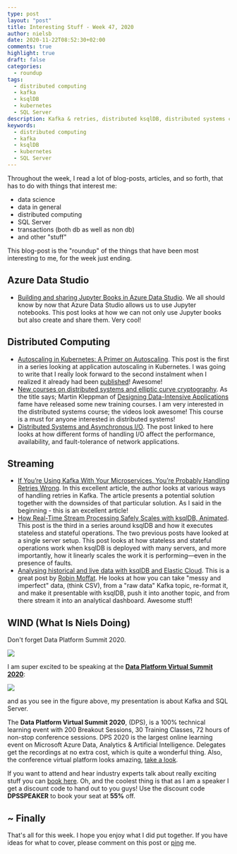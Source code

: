 ```yaml
---
type: post
layout: "post"
title: Interesting Stuff - Week 47, 2020
author: nielsb
date: 2020-11-22T08:52:30+02:00
comments: true
highlight: true
draft: false
categories:
  - roundup
tags:
  - distributed computing
  - kafka
  - ksqlDB
  - kubernetes
  - SQL Server
description: Kafka & retries, distributed ksqlDB, distributed systems course, Data Platform Summit 2020, and other interesting topics!
keywords:
  - distributed computing
  - kafka
  - ksqlDB
  - kubernetes
  - SQL Server   
---
```


Throughout the week, I read a lot of blog-posts, articles, and so forth, that has to do with things that interest me:

* data science
* data in general
* distributed computing
* SQL Server
* transactions (both db as well as non db)
* and other "stuff"

This blog-post is the "roundup" of the things that have been most interesting to me, for the week just ending.

<!--more-->

## Azure Data Studio

* [Building and sharing Jupyter Books in Azure Data Studio][1]. We all should know by now that Azure Data Studio allows us to use Jupyter notebooks. This post looks at how we can not only use Jupyter books but also create and share them. Very cool!

## Distributed Computing

* [Autoscaling in Kubernetes: A Primer on Autoscaling][2]. This post is the first in a series looking at application autoscaling in Kubernetes. I was going to write that I really look forward to the second instalment when I realized it already had been [published][3]! Awesome!
* [New courses on distributed systems and elliptic curve cryptography][4]. As the title says; Martin Kleppman of [Designing Data-Intensive Applications][5] fame have released some new training courses. I am very interested in the distributed systems course; the videos look awesome! This course is a must for anyone interested in distributed systems!
* [Distributed Systems and Asynchronous I/O][6]. The post linked to here looks at how different forms of handling I/O affect the performance, availability, and fault-tolerance of network applications.

## Streaming

* [If You’re Using Kafka With Your Microservices, You’re Probably Handling Retries Wrong][7]. In this excellent article, the author looks at various ways of handling retries in Kafka. The article presents a potential solution together with the downsides of that particular solution. As I said in the beginning - this is an excellent article!
* [How Real-Time Stream Processing Safely Scales with ksqlDB, Animated][8]. This post is the third in a series around ksqlDB and how it executes stateless and stateful operations. The two previous posts have looked at a single server setup. This post looks at how stateless and stateful operations work when ksqlDB is deployed with many servers, and more importantly, how it linearly scales the work it is performing—even in the presence of faults.
* [Analysing historical and live data with ksqlDB and Elastic Cloud][9]. This is a great post by [Robin Moffat][rmoff]. He looks at how you can take "messy and imperfect" data, (think CSV), from a "raw data" Kafka topic, re-format it, and make it presentable with ksqlDB, push it into another topic, and from there stream it into an analytical dashboard. Awesome stuff!

## WIND (What Is Niels Doing)

Don't forget Data Platform Summit 2020.

![](/images/posts/dps_2020.png)

I am super excited to be speaking at the [**Data Platform Virtual Summit 2020**][10]:

![](/images/posts/Niels_Berglund.jpg)

and as you see in the figure above, my presentation is about Kafka and SQL Server.

The **Data Platform Virtual Summit 2020**, (DPS), is a 100% technical learning event with 200 Breakout Sessions, 30 Training Classes, 72 hours of non-stop conference sessions. DPS 2020 is the largest online learning event on Microsoft Azure Data, Analytics & Artificial Intelligence. Delegates get the recordings at no extra cost, which is quite a wonderful thing. Also, the conference virtual platform looks amazing, [take a look][11].

If you want to attend and hear industry experts talk about really exciting stuff you can [book here][12]. Oh, and the coolest thing is that as I am a speaker I get a discount code to hand out to you guys! Use the discount code **DPSSPEAKER** to book your seat at **55%** off.

## ~ Finally

That's all for this week. I hope you enjoy what I did put together. If you have ideas for what to cover, please comment on this post or [ping][ma] me.

[ma]: mailto:niels.it.berglund@gmail.com
[mp]: https://blog.acolyer.org
[iq]: https://www.infoq.com/
[ew]: http://sqlonice.com/
[re]: http://blog.revolutionanalytics.com
[sqsk]: https://www.sqlskills.com
[mdaveyblog]: https://mdavey.wordpress.com/
[charlblog]: https://charlla.com/

[jovpop]: https://twitter.com/JovanPop_MSFT
[bobw]: https://twitter.com/bobwardms
[revod]: https://twitter.com/revodavid
[lonny]: https://twitter.com/sqL_handLe
[ewtw]: https://twitter.com/sqlOnIce
[buckw]: https://twitter.com/BuckWoodyMSFT
[mattw]: https://twitter.com/matthewwarren
[murba]: https://twitter.com/muratdemirbas
[daveda]: https://twitter.com/davidthecoder
[adcol]: https://twitter.com/adriancolyer
[jesrod]: https://twitter.com/jrdothoughts
[tomaz]: https://twitter.com/tomaz_tsql
[dataart]: https://twitter.com/dataartisans
[luis]: https://twitter.com/luis_de_sousa
[benstop]: https://twitter.com/benstopford
[conflu]: https://twitter.com/confluentinc
[tylert]: https://twitter.com/tyler_treat
[andrewng]: https://twitter.com/AndrewYNg
[lawr]: https://twitter.com/bytezn
[jue]: https://twitter.com/b0rk
[yan]: https://twitter.com/theburningmonk
[danny]: https://twitter.com/g9yuayon
[rmoff]: https://twitter.com/rmoff
[ryansw]: https://twitter.com/ryanswanstrom
[pabloc]: https://twitter.com/pabloc_ds
[mklep]: https://twitter.com/martinkl
[mdavey]: https://twitter.com/matt_davey
[jboner]: https://twitter.com/jboner
[joeduff]: https://twitter.com/funcOfJoe
[charl]: https://twitter.com/charllamprecht
[dbricks]: https://twitter.com/databricks
[adsit]: https://twitter.com/SitnikAdam
[vicky]: https://twitter.com/vickyharp
[dscentral]: https://twitter.com/DataScienceCtrl
[natemc]: https://twitter.com/natemcmaster
[ads]: https://twitter.com/azuredatastudio
[travw]: https://twitter.com/radtravis
[emilk]: https://twitter.com/IsTheArchitect


[1]: https://cloudblogs.microsoft.com/sqlserver/2020/11/16/building-and-sharing-jupyter-books-in-azure-data-studio/
[2]: https://medium.com/expedia-group-tech/autoscaling-in-kubernetes-a-primer-on-autoscaling-7b8f0f95a928
[3]: https://medium.com/expedia-group-tech/autoscaling-in-kubernetes-options-features-and-use-cases-c8a6ce145957
[4]: https://martin.kleppmann.com/2020/11/18/distributed-systems-and-elliptic-curves.html
[5]: http://dataintensive.net/
[6]: https://medium.com/swlh/distributed-systems-and-asynchronous-i-o-ef0f27655ce5
[7]: https://medium.com/@dt_23597/if-youre-using-kafka-with-your-microservices-you-re-probably-handling-retries-wrong-8492890899fa
[8]: https://www.confluent.io/blog/how-real-time-stream-processing-safely-scales-with-ksqldb/
[9]: https://www.confluent.io/blog/using-kafka-ksqldb-kibana-to-stream-data-and-get-real-time-analytics/
[10]: https://dataplatformgeeks.com/dps2020/
[11]: https://www.linkedin.com/posts/amitbansal2010_dps2020-sqlserver-powerbi-activity-6728885748755374080-a8QL/
[12]: https://dataplatformgeeks.com/dps2020/booking/
